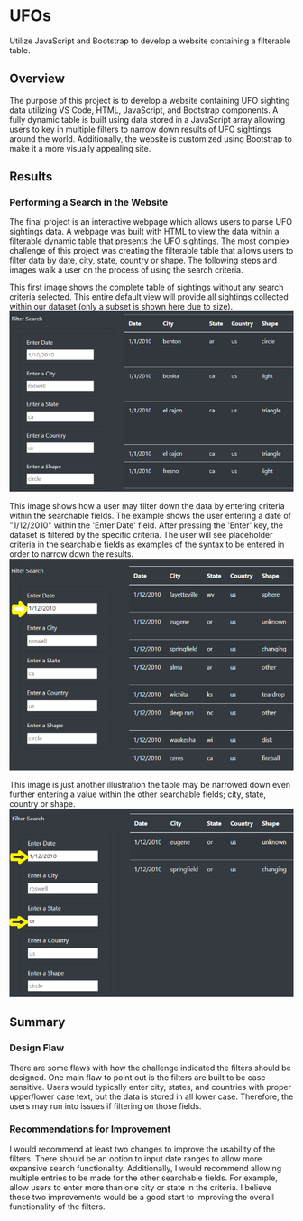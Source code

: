 # UFOs
Utilize JavaScript and Bootstrap to develop a website containing a filterable table. 

## Overview
The purpose of this project is to develop a website containing UFO sighting data utilizing VS Code, HTML, JavaScript, and Bootstrap components.  A fully dynamic table is built using data stored in a JavaScript array allowing users to 
key in multiple filters to narrow down results of UFO sightings around the world.  Additionally, the website is customized using Bootstrap to make it a more visually appealing site.

## Results
### Performing a Search in the Website
The final project is an interactive webpage which allows users to parse UFO sightings data.  A webpage was built with HTML to view the data within a filterable dynamic table that presents the UFO sightings.  The most complex challenge of this project was creating the filterable table that allows users to filter data by date, 
city, state, country or shape.  The following steps and images walk a user on the process of using the search criteria.

This first image shows the complete table of sightings without any search criteria selected.  This entire default view will provide all sightings collected within our dataset (only a subset is shown here due to size).
![UFO_Challenge_Filter.png](https://github.com/dschul01/UFOs/blob/main/Resources/UFO_Challenge_Filter.png)

This image shows how a user may filter down the data by entering criteria within the searchable fields.  The example shows the user entering a date of "1/12/2010" within the 'Enter Date' field.  After pressing the 'Enter' key, the dataset is filtered by the specific criteria.  The user will see placeholder criteria in the searchable fields as examples of the syntax to be entered in order to narrow down the results.  
![UFO_Challenge_Filter_DateSelect.png](https://github.com/dschul01/UFOs/blob/main/Resources/UFO_Challenge_Filter_DateSelect.png)

This image is just another illustration the table may be narrowed down even further entering a value within the other searchable fields; city, state, country or shape.
![UFO_Challenge_Filter_DateStateSelect.png](https://github.com/dschul01/UFOs/blob/main/Resources/UFO_Challenge_Filter_DateStateSelect.png)

## Summary
### Design Flaw 

There are some flaws with how the challenge indicated the filters should be designed.  One main flaw to point out is the filters are built to be case-sensitive.  Users would typically enter city, states, and countries with proper upper/lower case text, but the data is stored in all lower case.  Therefore, the users may run into issues if filtering on those fields. 

### Recommendations for Improvement

I would recommend at least two changes to improve the usability of the filters.  There should be an option to input date ranges to allow more expansive search functionality.  Additionally, I would recommend allowing multiple entries to be made for the other searchable fields.  For example, allow users to enter more than one city or state in the criteria.  I believe these two improvements would be a good start to improving the overall functionality of the filters.